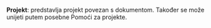 **Projekt**: predstavlja projekt povezan s dokumentom. Također se može unijeti putem posebne Pomoći za projekte.